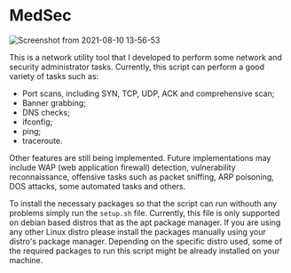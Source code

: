 # MedSec

![Screenshot from 2021-08-10 13-56-53](https://user-images.githubusercontent.com/61552222/128870875-f18603b8-449e-4b18-862d-224f1f06fbfb.png)

This is a network utility tool that I developed to perform some network and security administrator tasks. Currently, this script can perform a good variety of tasks such as:
- Port scans, including SYN, TCP, UDP, ACK and comprehensive scan;
- Banner grabbing;
- DNS checks;
- ifconfig;
- ping;
- traceroute.

Other features are still being implemented. Future implementations may include WAP (web application firewall) detection, vulnerability reconnaissance, offensive tasks such as packet sniffing, ARP poisoning, DOS attacks, some automated tasks and others.

To install the necessary packages so that the script can run withouth any problems simply run the `setup.sh` file. Currently, this file is only supported on debian based distros that as the apt package manager. If you are using any other Linux distro please install the packages manually using your distro's package manager. Depending on the specific distro used, some of the required packages to run this script might be already installed on your machine.
